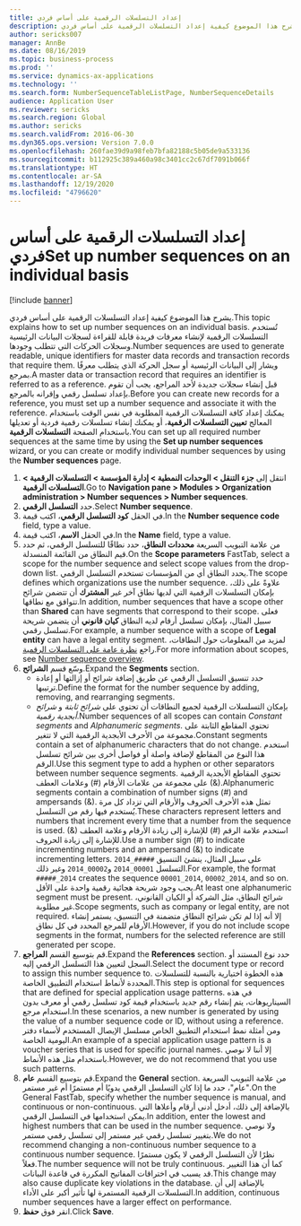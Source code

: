 ```yaml
---
title: إعداد التسلسلات الرقمية على أساس فردي
description: يشرح هذا الموضوع كيفية إعداد التسلسلات الرقمية على أساس فردي.
author: sericks007
manager: AnnBe
ms.date: 08/16/2019
ms.topic: business-process
ms.prod: ''
ms.service: dynamics-ax-applications
ms.technology: ''
ms.search.form: NumberSequenceTableListPage, NumberSequenceDetails
audience: Application User
ms.reviewer: sericks
ms.search.region: Global
ms.author: sericks
ms.search.validFrom: 2016-06-30
ms.dyn365.ops.version: Version 7.0.0
ms.openlocfilehash: 260fae39d9a98feb7bfa82188c5b05de9a533136
ms.sourcegitcommit: b112925c389a460a98c3401cc2c67df7091b066f
ms.translationtype: HT
ms.contentlocale: ar-SA
ms.lasthandoff: 12/19/2020
ms.locfileid: "4796620"
---
```

# <a name="set-up-number-sequences-on-an-individual-basis"></a><span data-ttu-id="9b434-103">إعداد التسلسلات الرقمية على أساس فردي</span><span class="sxs-lookup"><span data-stu-id="9b434-103">Set up number sequences on an individual basis</span></span>

[!include [banner](../../includes/banner.md)]

<span data-ttu-id="9b434-104">يشرح هذا الموضوع كيفية إعداد التسلسلات الرقمية على أساس فردي.</span><span class="sxs-lookup"><span data-stu-id="9b434-104">This topic explains how to set up number sequences on an individual basis.</span></span> <span data-ttu-id="9b434-105">تُستخدم التسلسلات الرقمية لإنشاء معرفات فريدة قابلة للقراءة لسجلات البيانات الرئيسية وسجلات الحركات التي تتطلب وجودها.</span><span class="sxs-lookup"><span data-stu-id="9b434-105">Number sequences are used to generate readable, unique identifiers for master data records and transaction records that require them.</span></span> <span data-ttu-id="9b434-106">ويشار إلى البيانات الرئيسية أو سجل الحركة الذي يتطلب معرفًا بمرجع.</span><span class="sxs-lookup"><span data-stu-id="9b434-106">A master data or transaction record that requires an identifier is referred to as a reference.</span></span> <span data-ttu-id="9b434-107">قبل إنشاء سجلات جديدة لأحد المراجع، يجب أن تقوم بإعداد تسلسل رقمي وإقرانه بالمرجع.</span><span class="sxs-lookup"><span data-stu-id="9b434-107">Before you can create new records for a reference, you must set up a number sequence and associate it with the reference.</span></span> <span data-ttu-id="9b434-108">يمكنك إعداد كافة التسلسلات الرقمية المطلوبة في نفس الوقت باستخدام المعالج **تعيين التسلسلات الرقمية‬**، أو يمكنك إنشاء تسلسلات رقمية فردية أو تعديلها باستخدام الصفحة **التسلسلات الرقمية‬**.</span><span class="sxs-lookup"><span data-stu-id="9b434-108">You can set up all required number sequences at the same time by using the **Set up number sequences** wizard, or you can create or modify individual number sequences by using the **Number sequences** page.</span></span>

1. <span data-ttu-id="9b434-109">انتقل إلى **جزء التنقل > الوحدات النمطية > إدارة المؤسسة > التسلسلات الرقمية > التسلسلات الرقمية**.</span><span class="sxs-lookup"><span data-stu-id="9b434-109">Go to **Navigation pane > Modules > Organization administration > Number sequences > Number sequences**.</span></span>
2. <span data-ttu-id="9b434-110">حدد **التسلسل الرقمي**.</span><span class="sxs-lookup"><span data-stu-id="9b434-110">Select **Number sequence**.</span></span>
3. <span data-ttu-id="9b434-111">في الحقل **كود التسلسل الرقمي‬**، اكتب قيمة.</span><span class="sxs-lookup"><span data-stu-id="9b434-111">In the **Number sequence code** field, type a value.</span></span>
4. <span data-ttu-id="9b434-112">في الحقل **الاسم**، اكتب قيمة.</span><span class="sxs-lookup"><span data-stu-id="9b434-112">In the **Name** field, type a value.</span></span>
5. <span data-ttu-id="9b434-113">من علامة التبويب السريعة **محددات النطاق**، حدد نطاقًا للتسلسل الرقمي، ثم حدد قيم النطاق من القائمة المنسدلة.</span><span class="sxs-lookup"><span data-stu-id="9b434-113">On the **Scope parameters** FastTab, select a scope for the number sequence and select scope values from the drop-down list.</span></span> <span data-ttu-id="9b434-114">يحدد النطاق أي من المؤسسات تستخدم التسلسل الرقمي.</span><span class="sxs-lookup"><span data-stu-id="9b434-114">The scope defines which organizations use the number sequence.</span></span> <span data-ttu-id="9b434-115">علاوةً على ذلك، بإمكان التسلسلات الرقمية التي لديها نطاق آخر غير **المشترك** أن تتضمن شرائح تتوافق مع نطاقها.</span><span class="sxs-lookup"><span data-stu-id="9b434-115">In addition, number sequences that have a scope other than **Shared** can have segments that correspond to their scope.</span></span> <span data-ttu-id="9b434-116">فعلى سبيل المثال، بإمكان تسلسل أرقام لديه النطاق **كيان قانوني** أن يتضمن شريحة تسلسل رقمي.</span><span class="sxs-lookup"><span data-stu-id="9b434-116">For example, a number sequence with a scope of **Legal entity** can have a legal entity segment.</span></span> <span data-ttu-id="9b434-117">لمزيد من المعلومات حول النطاقات، راجع [نظرة عامة على التسلسلات الرقمية](https://docs.microsoft.com/dynamics365/unified-operations/fin-and-ops/organization-administration/number-sequence-overview).</span><span class="sxs-lookup"><span data-stu-id="9b434-117">For more information about scopes, see [Number sequence overview](https://docs.microsoft.com/dynamics365/unified-operations/fin-and-ops/organization-administration/number-sequence-overview).</span></span> 
6. <span data-ttu-id="9b434-118">وسّع قسم **الشرائح**.</span><span class="sxs-lookup"><span data-stu-id="9b434-118">Expand the **Segments** section.</span></span>
    - <span data-ttu-id="9b434-119">حدد تنسيق التسلسل الرقمي عن طريق إضافة شرائح أو إزالتها أو إعادة ترتيبها.</span><span class="sxs-lookup"><span data-stu-id="9b434-119">Define the format for the number sequence by adding, removing, and rearranging segments.</span></span>  
    - <span data-ttu-id="9b434-120">بإمكان التسلسلات الرقمية لجميع النطاقات أن تحتوي على *شرائح ثابتة* و *شرائح أبجدية رقمية*.</span><span class="sxs-lookup"><span data-stu-id="9b434-120">Number sequences of all scopes can contain *Constant segments* and *Alphanumeric segments*.</span></span> <span data-ttu-id="9b434-121">تحتوي المقاطع الثابتة على مجموعة من الأحرف الأبجدية الرقمية التي لا تتغير.</span><span class="sxs-lookup"><span data-stu-id="9b434-121">Constant segments contain a set of alphanumeric characters that do not change.</span></span> <span data-ttu-id="9b434-122">استخدم هذا النوع من المقاطع لإضافة واصلة أو فواصل أخرى بين شرائح تسلسل الرقم.</span><span class="sxs-lookup"><span data-stu-id="9b434-122">Use this segment type to add a hyphen or other separators between number sequence segments.</span></span> <span data-ttu-id="9b434-123">تحتوي المقاطع الأبجدية الرقمية على مجموعة من علامات الأرقام (#) وعلامات العطف (&).</span><span class="sxs-lookup"><span data-stu-id="9b434-123">Alphanumeric segments contain a combination of number signs (#) and ampersands (&).</span></span> <span data-ttu-id="9b434-124">تمثل هذه الأحرف الحروف والأرقام التي تزداد كل مرة يُستخدم فيها رقم من التسلسل.</span><span class="sxs-lookup"><span data-stu-id="9b434-124">These characters represent letters and numbers that increment every time that a number from the sequence is used.</span></span> <span data-ttu-id="9b434-125">استخدم علامة الرقم (#) للإشارة إلى زيادة الأرقام وعلامة العطف (&) للإشارة إلى زيادة الحروف.</span><span class="sxs-lookup"><span data-stu-id="9b434-125">Use a number sign (#) to indicate incrementing numbers and an ampersand (&) to indicate incrementing letters.</span></span> <span data-ttu-id="9b434-126">على سبيل المثال، ينشئ التنسيق `#####_2014` التسلسل `00001_2014` و`00002_2014` وغير ذلك.</span><span class="sxs-lookup"><span data-stu-id="9b434-126">For example, the format `#####_2014` creates the sequence `00001_2014`, `00002_2014`, and so on.</span></span> <span data-ttu-id="9b434-127">يجب وجود شريحة هجائية رقمية واحدة على الأقل.</span><span class="sxs-lookup"><span data-stu-id="9b434-127">At least one alphanumeric segment must be present.</span></span> <span data-ttu-id="9b434-128">شرائح النطاق، مثل الشركة أو الكيان القانوني، غير مطلوبة.</span><span class="sxs-lookup"><span data-stu-id="9b434-128">Scope segments, such as company or legal entity, are not required.</span></span> <span data-ttu-id="9b434-129">إلا أنه إذا لم تكن شرائح النطاق متضمنة في التنسيق، يستمر إنشاء الأرقام للمرجع المحدد في كل نطاق.</span><span class="sxs-lookup"><span data-stu-id="9b434-129">However, if you do not include scope segments in the format, numbers for the selected reference are still generated per scope.</span></span>  
7. <span data-ttu-id="9b434-130">قم بتوسيع القسم **المراجع**.</span><span class="sxs-lookup"><span data-stu-id="9b434-130">Expand the **References** section.</span></span> <span data-ttu-id="9b434-131">حدد نوع المستند أو السجل لتعيين هذا التسلسل الرقمي إليه.</span><span class="sxs-lookup"><span data-stu-id="9b434-131">Select the document type or record to assign this number sequence to.</span></span> <span data-ttu-id="9b434-132">هذه الخطوة اختيارية بالنسبة للتسلسلات المحددة لأنماط استخدام التطبيق الخاصة.</span><span class="sxs-lookup"><span data-stu-id="9b434-132">This step is optional for sequences that are defined for special application usage patterns.</span></span> <span data-ttu-id="9b434-133">في هذه السيناريوهات، يتم إنشاء رقم جديد باستخدام قيمة كود تسلسل رقمي أو معرف بدون استخدام مرجع.</span><span class="sxs-lookup"><span data-stu-id="9b434-133">In these scenarios, a new number is generated by using the value of a number sequence code or ID, without using a reference.</span></span> <span data-ttu-id="9b434-134">ومن أمثلة نمط استخدام التطبيق الخاص مسلسل الإيصال المستخدم لأسماء دفتر اليومية الخاصة.</span><span class="sxs-lookup"><span data-stu-id="9b434-134">An example of a special application usage pattern is a voucher series that is used for specific journal names.</span></span> <span data-ttu-id="9b434-135">إلا أننا لا نوصي باستخدام مثل هذه الأنماط.</span><span class="sxs-lookup"><span data-stu-id="9b434-135">However, we do not recommend that you use such patterns.</span></span>  
8. <span data-ttu-id="9b434-136">قم بتوسيع القسم **عام**.</span><span class="sxs-lookup"><span data-stu-id="9b434-136">Expand the **General** section.</span></span> <span data-ttu-id="9b434-137">من علامة التبويب السريعة "عام"، حدد ما إذا كان التسلسل الرقمي يدويًا أم مستمرًا أم غير مستمر.</span><span class="sxs-lookup"><span data-stu-id="9b434-137">On the General FastTab, specify whether the number sequence is manual, and continuous or non-continuous.</span></span> <span data-ttu-id="9b434-138">بالإضافة إلى ذلك، أدخل أدنى أرقام وأعلاها التي يمكن استخدامها في التسلسل الرقمي.</span><span class="sxs-lookup"><span data-stu-id="9b434-138">In addition, enter the lowest and highest numbers that can be used in the number sequence.</span></span> <span data-ttu-id="9b434-139">ولا نوصي بتغيير تسلسل رقمي غير مستمر إلى تسلسل رقمي مستمر.</span><span class="sxs-lookup"><span data-stu-id="9b434-139">We do not recommend changing a non-continuous number sequence to a continuous number sequence.</span></span> <span data-ttu-id="9b434-140">نظرًا لأن التسلسل الرقمي لا يكون مستمرًا فعلاً.</span><span class="sxs-lookup"><span data-stu-id="9b434-140">The number sequence will not be truly continuous.</span></span> <span data-ttu-id="9b434-141">كما أن هذا التغيير قد يسبب في اختراقات المفاتيح المكررة في قاعدة البيانات.</span><span class="sxs-lookup"><span data-stu-id="9b434-141">This change may also cause duplicate key violations in the database.</span></span> <span data-ttu-id="9b434-142">بالإضافة إلى أن التسلسلات الرقمية المستمرة لها تأثير أكبر على الأداء.</span><span class="sxs-lookup"><span data-stu-id="9b434-142">In addition, continuous number sequences have a larger effect on performance.</span></span>   
9. <span data-ttu-id="9b434-143">انقر فوق **حفظ**.</span><span class="sxs-lookup"><span data-stu-id="9b434-143">Click **Save**.</span></span>

